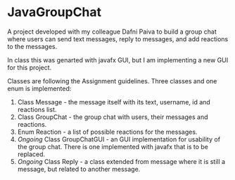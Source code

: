 # JavaGroupChat

A project developed with my colleague Dafni Paiva to build a group chat where users can send text messages, reply to messages, and add reactions to the messages.

In class this was genarted with javafx GUI, but I am implementing a new GUI for this project.

Classes are following the Assignment guidelines. Three classes and one enum is implemented:
1. Class Message - the message itself with its text, username, id and reactions list.
2. Class GroupChat - the group chat with users, their messages and reactions.
3. Enum Reaction - a list of possible reactions for the messages. 
4. _Ongoing_ Class GroupChatGUI - an GUI implementation for usability of the group chat. There is one implemented with javafx that is to be replaced. 
5. _Ongoing_ Class Reply - a class extended from message where it is still a message, but related to another message.